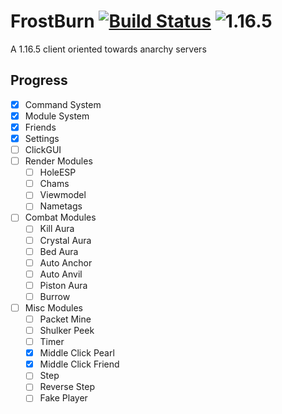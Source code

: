# FrostBurn [![Build Status](https://www.travis-ci.com/evaan/FrostBurn.svg?branch=main)](https://www.travis-ci.com/evaan/FrostBurn) ![1.16.5](https://img.shields.io/badge/Minecraft%20Version-1.16.5-green)
A 1.16.5 client oriented towards anarchy servers
## Progress
  - [x] Command System
  - [x] Module System
  - [x] Friends
  - [x] Settings
  - [ ] ClickGUI
  - [ ] Render Modules
    - [ ] HoleESP
    - [ ] Chams
    - [ ] Viewmodel
    - [ ] Nametags
  - [ ] Combat Modules
    - [ ] Kill Aura
    - [ ] Crystal Aura
    - [ ] Bed Aura
    - [ ] Auto Anchor
    - [ ] Auto Anvil
    - [ ] Piston Aura
    - [ ] Burrow
  - [ ] Misc Modules
    - [ ] Packet Mine
    - [ ] Shulker Peek
    - [ ] Timer
    - [x] Middle Click Pearl
    - [x] Middle Click Friend
    - [ ] Step
    - [ ] Reverse Step
    - [ ] Fake Player